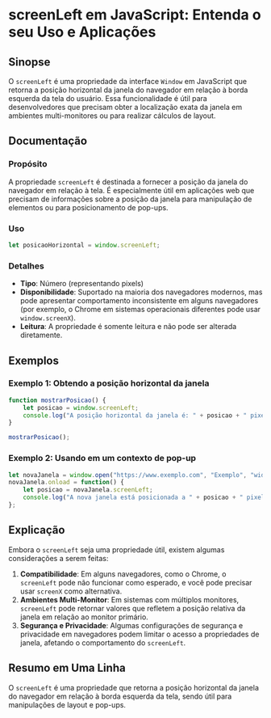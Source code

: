 <!--
Meta Description: # screenLeft em JavaScript: Entenda o seu Uso e Aplicações ## Sinopse O `screenLeft` é uma propriedade da interface `Window` em JavaScript que retorna...
Meta Keywords: screenleft, janela, posição, pode, javascript
-->

# screenLeft em JavaScript: Entenda o seu Uso e Aplicações

## Sinopse
O `screenLeft` é uma propriedade da interface `Window` em JavaScript que retorna a posição horizontal da janela do navegador em relação à borda esquerda da tela do usuário. Essa funcionalidade é útil para desenvolvedores que precisam obter a localização exata da janela em ambientes multi-monitores ou para realizar cálculos de layout.

## Documentação
### Propósito
A propriedade `screenLeft` é destinada a fornecer a posição da janela do navegador em relação à tela. É especialmente útil em aplicações web que precisam de informações sobre a posição da janela para manipulação de elementos ou para posicionamento de pop-ups.

### Uso
```javascript
let posicaoHorizontal = window.screenLeft;
```
### Detalhes
- **Tipo**: Número (representando pixels)
- **Disponibilidade**: Suportado na maioria dos navegadores modernos, mas pode apresentar comportamento inconsistente em alguns navegadores (por exemplo, o Chrome em sistemas operacionais diferentes pode usar `window.screenX`).
- **Leitura**: A propriedade é somente leitura e não pode ser alterada diretamente.

## Exemplos
### Exemplo 1: Obtendo a posição horizontal da janela
```javascript
function mostrarPosicao() {
    let posicao = window.screenLeft;
    console.log("A posição horizontal da janela é: " + posicao + " pixels.");
}

mostrarPosicao();
```

### Exemplo 2: Usando em um contexto de pop-up
```javascript
let novaJanela = window.open("https://www.exemplo.com", "Exemplo", "width=600,height=400");
novaJanela.onload = function() {
    let posicao = novaJanela.screenLeft;
    console.log("A nova janela está posicionada a " + posicao + " pixels da esquerda da tela.");
};
```

## Explicação
Embora o `screenLeft` seja uma propriedade útil, existem algumas considerações a serem feitas:

1. **Compatibilidade**: Em alguns navegadores, como o Chrome, o `screenLeft` pode não funcionar como esperado, e você pode precisar usar `screenX` como alternativa.
2. **Ambientes Multi-Monitor**: Em sistemas com múltiplos monitores, `screenLeft` pode retornar valores que refletem a posição relativa da janela em relação ao monitor primário.
3. **Segurança e Privacidade**: Algumas configurações de segurança e privacidade em navegadores podem limitar o acesso a propriedades de janela, afetando o comportamento do `screenLeft`.

## Resumo em Uma Linha
O `screenLeft` é uma propriedade que retorna a posição horizontal da janela do navegador em relação à borda esquerda da tela, sendo útil para manipulações de layout e pop-ups.